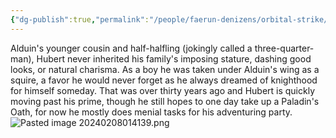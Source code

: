 ```yaml
---
{"dg-publish":true,"permalink":"/people/faerun-denizens/orbital-strike/hubert-mugwort/","tags":["Character","Ally","Faerun"]}
---
```


Alduin's younger cousin and half-halfling (jokingly called a three-quarter-man), Hubert never inherited his family's imposing stature, dashing good looks, or natural charisma. As a boy he was taken under Alduin's wing as a squire, a favor he would never forget as he always dreamed of knighthood for himself someday. That was over thirty years ago and Hubert is quickly moving past his prime, though he still hopes to one day take up a Paladin's Oath, for now he mostly does menial tasks for his adventuring party.
![Pasted image 20240208014139.png](/img/user/Z_Attachments/Pasted%20image%2020240208014139.png)